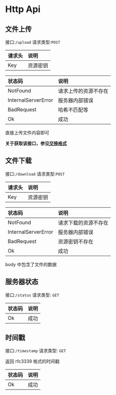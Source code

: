 # Http Api

## 文件上传

接口:`/upload`
请求类型:`POST`

| 请求头 | 说明     |
| :----- | :------- |
| Key    | 资源密钥 |

| 状态码              | 说明                 |
| :------------------ | :------------------- |
| NotFound            | 请求上传的资源不存在 |
| InternalServerError | 服务器内部错误       |
| BadRequest          | 哈希不匹配等         |
| Ok                  | 成功                 |

直接上传文件内容即可

**关于获取该接口，参见[交换格式](./msg_json.md#文件上传请求)**

## 文件下载

接口:`/download`
请求类型:`POST`

| 请求头 | 说明     |
| :----- | :------- |
| Key    | 资源密钥 |

| 状态码              | 说明                 |
| :------------------ | :------------------- |
| NotFound            | 请求下载的资源不存在 |
| InternalServerError | 服务器内部错误       |
| BadRequest          | 资源密钥不存在       |
| Ok                  | 成功                 |

body 中包含了文件的数据

## 服务器状态

接口:`/status`
请求类型: `GET`

| 状态码 | 说明 |
| :----- | :--- |
| Ok     | 成功 |

## 时间戳

接口:`/timestamp`
请求类型: `GET`

返回 rfc3339 格式的时间戳

| 状态码 | 说明 |
| :----- | :--- |
| Ok     | 成功 |
